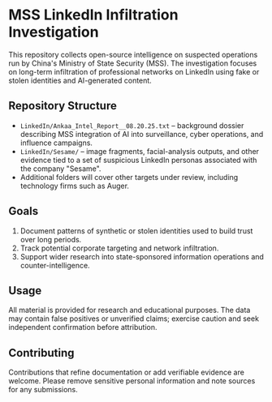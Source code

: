 # MSS LinkedIn Infiltration Investigation

This repository collects open-source intelligence on suspected operations run by China's Ministry of State Security (MSS). The investigation focuses on long-term infiltration of professional networks on LinkedIn using fake or stolen identities and AI-generated content.

## Repository Structure

- `LinkedIn/Ankaa_Intel_Report__08.20.25.txt` – background dossier describing MSS integration of AI into surveillance, cyber operations, and influence campaigns.
- `LinkedIn/Sesame/` – image fragments, facial-analysis outputs, and other evidence tied to a set of suspicious LinkedIn personas associated with the company "Sesame".
- Additional folders will cover other targets under review, including technology firms such as Auger.

## Goals

1. Document patterns of synthetic or stolen identities used to build trust over long periods.
2. Track potential corporate targeting and network infiltration.
3. Support wider research into state-sponsored information operations and counter-intelligence.

## Usage

All material is provided for research and educational purposes. The data may contain false positives or unverified claims; exercise caution and seek independent confirmation before attribution.

## Contributing

Contributions that refine documentation or add verifiable evidence are welcome. Please remove sensitive personal information and note sources for any submissions.

